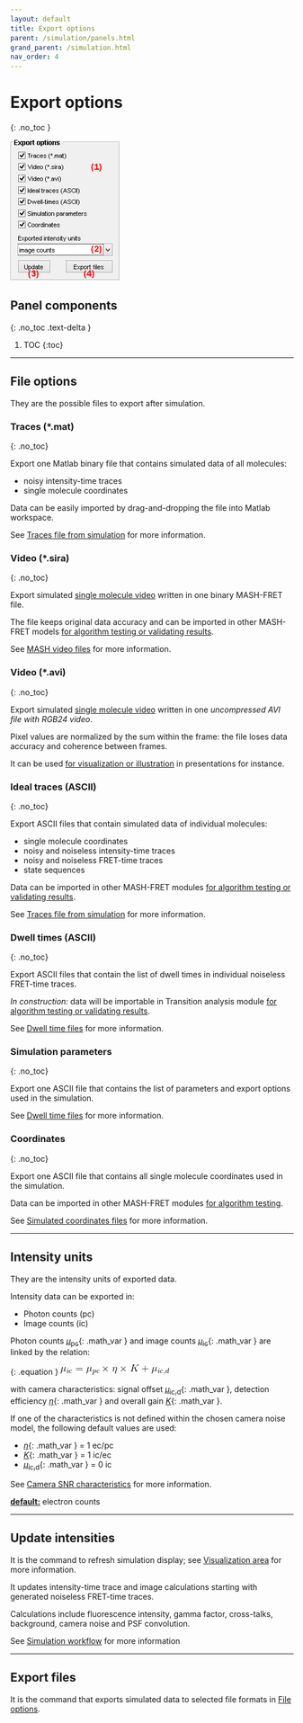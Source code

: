 ```yaml
---
layout: default
title: Export options
parent: /simulation/panels.html
grand_parent: /simulation.html
nav_order: 4
---
```


# Export options
{: .no_toc }

<a href="../../assets/images/gui/sim-panel-export-options.png"><img src="../../assets/images/gui/sim-panel-export-options.png" style="max-width: 195px;" /></a>

## Panel components
{: .no_toc .text-delta }

1. TOC
{:toc}

---

## File options

They are the possible files to export after simulation.

### Traces (*.mat)
{: .no_toc}

Export one Matlab binary file that contains simulated data of all molecules: 
* noisy intensity-time traces
* single molecule coordinates

Data can be easily imported by drag-and-dropping the file into Matlab workspace.

See 
[Traces file from simulation](../../output-files/mat-traces-from-simulation.html) for more information.

### Video (*.sira)
{: .no_toc}

Export simulated <u>single molecule video</u> written in one binary MASH-FRET file.

The file keeps original data accuracy and can be imported in other MASH-FRET models <u>for algorithm testing or validating results</u>.

See 
[MASH video files](../../output-files/sira-mash-video.html) for more information.

### Video (*.avi)
{: .no_toc}

Export simulated <u>single molecule video</u> written in one *uncompressed AVI file with RGB24 video*.

Pixel values are normalized by the sum within the frame: the file loses data accuracy and coherence between frames. 

It can be used <u>for visualization or illustration</u> in presentations for instance.

### Ideal traces (ASCII)
{: .no_toc}

Export ASCII files that contain simulated data of individual molecules: 
* single molecule coordinates
* noisy and noiseless intensity-time traces
* noisy and noiseless FRET-time traces
* state sequences

Data can be imported in other MASH-FRET modules <u>for algorithm testing or validating results</u>.

See 
[Traces file from simulation](../../output-files/txt-traces-from-simulation.html) for more information.

### Dwell times (ASCII)
{: .no_toc}

Export ASCII files that contain the list of dwell times in individual noiseless FRET-time traces.

*In construction:* data will be importable in Transition analysis module <u>for algorithm testing or validating results</u>.

See 
[Dwell time files](../../output-files/dt-dwelltimes.html) for more information.

### Simulation parameters
{: .no_toc}

Export one ASCII file that contains the list of parameters and export options used in the simulation.

See 
[Dwell time files](../../output-files/log-simulation-parameters.html) for more information.

### Coordinates
{: .no_toc}

Export one ASCII file that contains all single molecule coordinates used in the simulation.

Data can be imported in other MASH-FRET modules <u>for algorithm testing</u>.

See 
[Simulated coordinates files](../../output-files/crd-simulated-coordinates.html) for more information.

---

## Intensity units

They are the intensity units of exported data.

Intensity data can be exported in:
* Photon counts (pc)
* Image counts (ic)

Photon counts 
[*&#956;*<sub>pc</sub>](){: .math_var } and image counts 
[*&#956;*<sub>ic</sub>](){: .math_var } are linked by the relation:

{: .equation }
<img src="../../assets/images/equations/sim-eq-units-conversion-02.gif" alt="\mu_{ic} = \mu_{pc} \times \eta \times K + \mu_{ic,d}">

<!--
{: .equation }
*&#956;*<sub>ic</sub> = *&#956;*<sub>pc</sub> &#215; *&#951;* &#215; *K* + *&#956;*<sub>ic,d</sub>
-->

with camera characteristics: signal offset 
[*&#956;*<sub>ic,d</sub>](){: .math_var }, detection efficiency 
[*&#951;*](){: .math_var } and overall gain 
[*K*](){: .math_var }.

If one of the characteristics is not defined within the chosen camera noise model, the following default values are used:
* [*&#951;*](){: .math_var } = 1 ec/pc
* [*K*](){: .math_var } = 1 ic/ec
* [*&#956;*<sub>ic,d</sub>](){: .math_var } = 0 ic

See 
[Camera SNR characteristics](panel-video-parameters.html#camera-snr-characteristics) for more information.

**<u>default:</u>** electron counts

---

## Update intensities

It is the command to refresh simulation display; see 
[Visualization area](area-visualization.html) for more information.

It updates intensity-time trace and image calculations starting with generated noiseless FRET-time traces.

Calculations include fluorescence intensity, gamma factor, cross-talks, background, camera noise and PSF convolution.

See
[Simulation workflow](../workflow.html#create-intensity-trajectories-and-images) for more information

---

## Export files

It is the command that exports simulated data to selected file formats in 
[File options](#file-options).


